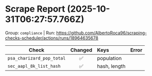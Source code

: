 # Scrape Report (2025-10-31T06:27:57.766Z)

Group: `compliance`  |  Run: https://github.com/AlbertoRoca96/scraping-checks-scheduler/actions/runs/18964635678

| Check | Changed | Keys | Error |
|---|:---:|:--|:--|
| `psa_charizard_pop_total` | ✅ | population |  |
| `sec_aapl_8k_list_hash` | ✅ | hash, length |  |
